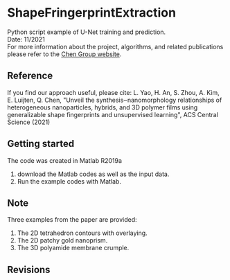 # ShapeFringerprintExtraction
Python script example of U-Net training and prediction.   
Date: 11/2021  
For more information about the project, algorithms, and related publications please refer to the [Chen Group website](https://chenlab.matse.illinois.edu/).

Reference
---------------
If you find our approach useful, please cite: L. Yao, H. An, S. Zhou, A. Kim, E. Luijten, Q. Chen, "Unveil the synthesis‒nanomorphology relationships of heterogeneous nanoparticles, hybrids, and 3D polymer films using generalizable shape fingerprints and unsupervised learning", ACS Central Science (2021)

Getting started
---------------
The code was created in Matlab R2019a
1. download the Matlab codes as well as the input data.  
2. Run the example codes with Matlab.  

Note
---------------
Three examples from the paper are provided:  
1. The 2D tetrahedron contours with overlaying.  
2. The 2D patchy gold nanoprism.  
3. The 3D polyamide membrane crumple.  

Revisions
---------------
